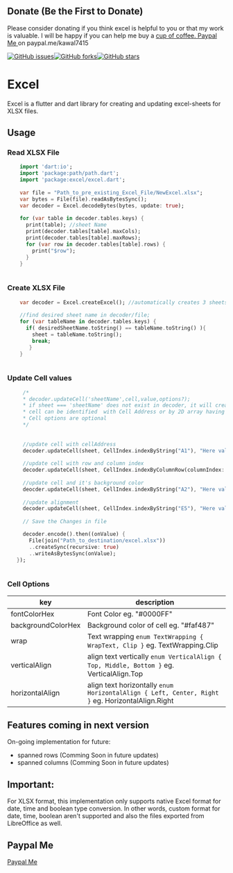 ## Donate (Be the First to Donate)

Please consider donating if you think excel is helpful to you or that my work is valuable. I will be happy if you can help me buy a [cup of coffee. Paypal Me ](https://www.paypal.me/kawal7415) on paypal.me/kawal7415

[![GitHub issues](https://img.shields.io/github/issues/kawal7415/excel)](https://github.com/kawal7415/excel/issues)[![GitHub forks](https://img.shields.io/github/forks/kawal7415/excel)](https://github.com/kawal7415/excel/network)[![GitHub stars](https://img.shields.io/github/stars/kawal7415/excel)](https://github.com/kawal7415/excel/stargazers)

# Excel

Excel is a flutter and dart library for creating and updating excel-sheets for XLSX files.

## Usage

### Read XLSX File

````dart
    import 'dart:io';
    import 'package:path/path.dart';
    import 'package:excel/excel.dart';
    
    var file = "Path_to_pre_existing_Excel_File/NewExcel.xlsx";
    var bytes = File(file).readAsBytesSync();
    var decoder = Excel.decodeBytes(bytes, update: true);
    
    for (var table in decoder.tables.keys) {
      print(table); //sheet Name
      print(decoder.tables[table].maxCols);
      print(decoder.tables[table].maxRows);
      for (var row in decoder.tables[table].rows) {
        print("$row");
      }
    }
    
````
### Create XLSX File
    
````dart
    var decoder = Excel.createExcel(); //automatically creates 3 sheets Sheet1, Sheet2 and Sheet3 
     
    //find desired sheet name in decoder/file;
    for (var tableName in decoder.tables.keys) {
      if( desiredSheetName.toString() == tableName.toString() ){
        sheet = tableName.toString();
        break;
       }
    }
    
````
 ### Update Cell values
 
 ````dart
      /* 
      * decoder.updateCell('sheetName',cell,value,options?);
      * if sheet === 'sheetName' does not exist in decoder, it will create automatically after calling updateCell method
      * cell can be identified  with Cell Address or by 2D array having row and column Index;
      * Cell options are optional
      */
      
      
      //update cell with cellAddress
      decoder.updateCell(sheet, CellIndex.indexByString("A1"), "Here value of A1");
        
      //update cell with row and column index
      decoder.updateCell(sheet, CellIndex.indexByColumnRow(columnIndex: 2, rowIndex: 0),"Here value of C1");
        
      //update cell and it's background color
      deocder.updateCell(sheet, CellIndex.indexByString("A2"), "Here value of A2",backgroundColorHex: "#1AFF1A")
      
      //update alignment
      decoder.updateCell(sheet, CellIndex.indexByString("E5"), "Here value of E5",horizontalAlign: HorizontalAlign.Right);
    
      // Save the Changes in file

      decoder.encode().then((onValue) {
        File(join("Path_to_destination/excel.xlsx"))
        ..createSync(recursive: true)
        ..writeAsBytesSync(onValue);
    });
    
   ````
### Cell Options
key | description
------------ | -------------
 fontColorHex | Font Color eg. "#0000FF"
 backgroundColorHex | Background color of cell eg. "#faf487"
 wrap | Text wrapping ````enum TextWrapping { WrapText, Clip }```` eg. TextWrapping.Clip
 verticalAlign | align text vertically ````enum VerticalAlign { Top, Middle, Bottom }```` eg. VerticalAlign.Top
 horizontalAlign | align text horizontally ````enum HorizontalAlign { Left, Center, Right }```` eg. HorizontalAlign.Right

    

## Features coming in next version
On-going implementation for future:
- spanned rows (Comming Soon in future updates)
- spanned columns (Comming Soon in future updates)

## Important:
For XLSX format, this implementation only supports native Excel format for date, time and boolean type conversion.
In other words, custom format for date, time, boolean aren't supported and also the files exported from LibreOffice as well.

## Paypal Me

[Paypal Me](https://www.paypal.me/kawal7415)
